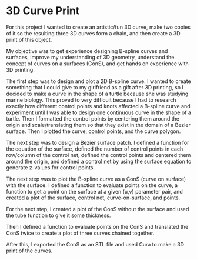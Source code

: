 # 3D Curve Print

For this project I wanted to create an artistic/fun 3D curve, make two copies of it so the resulting three 3D curves form a chain, and then create a 3D print of this object.  

My objective was to get experience designing B-spline curves and surfaces, improve my understanding of 3D geometry, understand the concept of curves on a surfaces (ConS), and get hands on experience with 3D printing.  

The first step was to design and plot a 2D B-spline curve.  I wanted to create something that I could give to my girlfriend as a gift after 3D printing, so I decided to make a curve in the shape of a turtle because she was studying marine biology.  This proved to very difficult because I had to research exactly how different control points and knots affected a B-spline curve and experiment until I was able to design one continuous curve in the shape of a turtle.  Then I formatted the control points by centering them around the origin and scale/translating them so that they exist in the domain of a Bezier surface.  Then I plotted the curve, control points, and the curve polygon.  

The next step was to design a Bezier surface patch.  I defined a function for the equation of the surface, defined the number of control points in each row/column of the control net, defined the control points and centered them around the origin, and defined a control net by using the surface equation to generate z-values for control points.  

The next step was to plot the B-spline curve as a ConS (curve on surface) with the surface.  I defined a function to evaluate points on the curve, a function to get a point on the surface at a given (u,v) parameter pair, and created a plot of the surface, control net, curve-on-surface, and points.  

For the next step, I created a plot of the ConS without the surface and used the tube function to give it some thickness.  

Then I defined a function to evaluate points on the ConS and translated the ConS twice to create a plot of three curves chained together.  

After this, I exported the ConS as an STL file and used Cura to make a 3D print of the curves.
